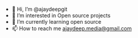 - 👋 Hi, I’m @ajaydeepgit
- 👀 I’m interested in Open source projects
- 🌱 I’m currently learning open source
- 📫 How to reach me ajaydeep.media@gmail.com

<!---
ajaydeepgit/ajaydeepgit is a ✨ special ✨ repository because its `README.md` (this file) appears on your GitHub profile.
You can click the Preview link to take a look at your changes.
--->
